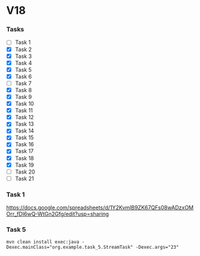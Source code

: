 # V18
### Tasks

- [ ] Task 1
- [x] Task 2
- [x] Task 3
- [x] Task 4
- [x] Task 5
- [x] Task 6
- [ ] Task 7
- [x] Task 8
- [x] Task 9
- [x] Task 10
- [x] Task 11
- [x] Task 12
- [x] Task 13
- [x] Task 14
- [x] Task 15
- [x] Task 16
- [x] Task 17
- [x] Task 18
- [x] Task 19
- [ ] Task 20
- [ ] Task 21

### Task 1
https://docs.google.com/spreadsheets/d/1Y2KvmlB9ZK67QFs08wADzxOMOrr_fDl6wQ-WtGn2Gfg/edit?usp=sharing

### Task 5
`mvn clean install exec:java -Dexec.mainClass="org.example.task_5.StreamTask" -Dexec.args="23"`
